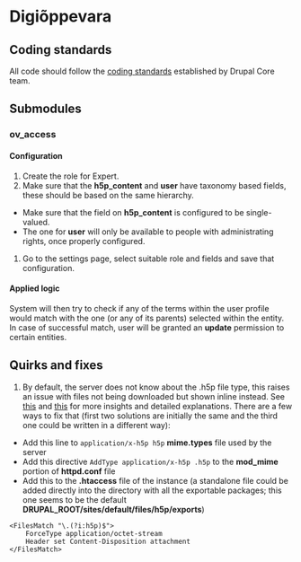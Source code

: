 # Digiõppevara

## Coding standards

All code should follow the [coding standards](https://www.drupal.org/docs/develop/standards) established by Drupal Core team.

## Submodules

### ov_access

#### Configuration
1. Create the role for Expert.
1. Make sure that the **h5p_content** and **user** have taxonomy based fields, these should be based on the same hierarchy.
  * Make sure that the field on **h5p_content** is configured to be single-valued.
  * The one for **user** will only be available to people with administrating rights, once properly configured.
1. Go to the settings page, select suitable role and fields and save that configuration.

#### Applied logic
System will then try to check if any of the terms within the user profile would match with the one (or any of its parents) selected within the entity. In case of successful match, user will be granted an **update** permission to certain entities.

## Quirks and fixes

1. By default, the server does not know about the .h5p file type, this raises an issue with files not being downloaded but shown inline instead. See [this](https://h5p.org/node/10840) and [this](https://www.drupal.org/node/417866) for more insights and detailed explanations. There are a few ways to fix that (first two solutions are initially the same and the third one could be written in a different way):
  - Add this line to `application/x-h5p h5p` **mime.types** file used by the server
  - Add this directive `AddType application/x-h5p .h5p` to the **mod_mime** portion of **httpd.conf** file
  - Add this to the **.htaccess** file of the instance (a standalone file could be added directly into the directory with all the exportable packages; this one seems to be the default **DRUPAL_ROOT/sites/default/files/h5p/exports**)
  ```
  <FilesMatch "\.(?i:h5p)$">
      ForceType application/octet-stream
      Header set Content-Disposition attachment
  </FilesMatch>
  ```
